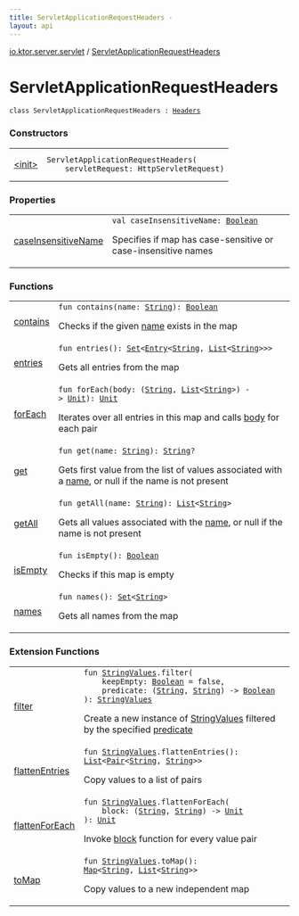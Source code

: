 ```yaml
---
title: ServletApplicationRequestHeaders - 
layout: api
---
```


<div class='api-docs-breadcrumbs'><a href="../index.html">io.ktor.server.servlet</a> / <a href="./index.html">ServletApplicationRequestHeaders</a></div>

# ServletApplicationRequestHeaders

<div class="signature"><code><span class="keyword">class </span><span class="identifier">ServletApplicationRequestHeaders</span>&nbsp;<span class="symbol">:</span>&nbsp;<a href="../../io.ktor.http/-headers/index.html"><span class="identifier">Headers</span></a></code></div>

### Constructors

<table class="api-docs-table">
<tbody>
<tr>
<td markdown="1">

<a href="-init-.html">&lt;init&gt;</a>


</td>
<td markdown="1">
<div class="signature"><code><span class="identifier">ServletApplicationRequestHeaders</span><span class="symbol">(</span><br/>&nbsp;&nbsp;&nbsp;&nbsp;<span class="parameterName" id="io.ktor.server.servlet.ServletApplicationRequestHeaders$<init>(javax.servlet.http.HttpServletRequest)/servletRequest">servletRequest</span><span class="symbol">:</span>&nbsp;<span class="identifier">HttpServletRequest</span><span class="symbol">)</span></code></div>

</td>
</tr>
</tbody>
</table>

### Properties

<table class="api-docs-table">
<tbody>
<tr>
<td markdown="1">

<a href="case-insensitive-name.html">caseInsensitiveName</a>


</td>
<td markdown="1">
<div class="signature"><code><span class="keyword">val </span><span class="identifier">caseInsensitiveName</span><span class="symbol">: </span><a href="https://kotlinlang.org/api/latest/jvm/stdlib/kotlin/-boolean/index.html"><span class="identifier">Boolean</span></a></code></div>

Specifies if map has case-sensitive or case-insensitive names


</td>
</tr>
</tbody>
</table>

### Functions

<table class="api-docs-table">
<tbody>
<tr>
<td markdown="1">

<a href="contains.html">contains</a>


</td>
<td markdown="1">
<div class="signature"><code><span class="keyword">fun </span><span class="identifier">contains</span><span class="symbol">(</span><span class="parameterName" id="io.ktor.server.servlet.ServletApplicationRequestHeaders$contains(kotlin.String)/name">name</span><span class="symbol">:</span>&nbsp;<a href="https://kotlinlang.org/api/latest/jvm/stdlib/kotlin/-string/index.html"><span class="identifier">String</span></a><span class="symbol">)</span><span class="symbol">: </span><a href="https://kotlinlang.org/api/latest/jvm/stdlib/kotlin/-boolean/index.html"><span class="identifier">Boolean</span></a></code></div>

Checks if the given <a href="contains.html#io.ktor.server.servlet.ServletApplicationRequestHeaders$contains(kotlin.String)/name">name</a> exists in the map


</td>
</tr>
<tr>
<td markdown="1">

<a href="entries.html">entries</a>


</td>
<td markdown="1">
<div class="signature"><code><span class="keyword">fun </span><span class="identifier">entries</span><span class="symbol">(</span><span class="symbol">)</span><span class="symbol">: </span><a href="https://kotlinlang.org/api/latest/jvm/stdlib/kotlin.collections/-set/index.html"><span class="identifier">Set</span></a><span class="symbol">&lt;</span><a href="https://kotlinlang.org/api/latest/jvm/stdlib/kotlin.collections/-map/-entry/index.html"><span class="identifier">Entry</span></a><span class="symbol">&lt;</span><a href="https://kotlinlang.org/api/latest/jvm/stdlib/kotlin/-string/index.html"><span class="identifier">String</span></a><span class="symbol">,</span>&nbsp;<a href="https://kotlinlang.org/api/latest/jvm/stdlib/kotlin.collections/-list/index.html"><span class="identifier">List</span></a><span class="symbol">&lt;</span><a href="https://kotlinlang.org/api/latest/jvm/stdlib/kotlin/-string/index.html"><span class="identifier">String</span></a><span class="symbol">&gt;</span><span class="symbol">&gt;</span><span class="symbol">&gt;</span></code></div>

Gets all entries from the map


</td>
</tr>
<tr>
<td markdown="1">

<a href="for-each.html">forEach</a>


</td>
<td markdown="1">
<div class="signature"><code><span class="keyword">fun </span><span class="identifier">forEach</span><span class="symbol">(</span><span class="parameterName" id="io.ktor.server.servlet.ServletApplicationRequestHeaders$forEach(kotlin.Function2((kotlin.String, kotlin.collections.List(()), kotlin.Unit)))/body">body</span><span class="symbol">:</span>&nbsp;<span class="symbol">(</span><a href="https://kotlinlang.org/api/latest/jvm/stdlib/kotlin/-string/index.html"><span class="identifier">String</span></a><span class="symbol">,</span>&nbsp;<a href="https://kotlinlang.org/api/latest/jvm/stdlib/kotlin.collections/-list/index.html"><span class="identifier">List</span></a><span class="symbol">&lt;</span><a href="https://kotlinlang.org/api/latest/jvm/stdlib/kotlin/-string/index.html"><span class="identifier">String</span></a><span class="symbol">&gt;</span><span class="symbol">)</span>&nbsp;<span class="symbol">-&gt;</span>&nbsp;<a href="https://kotlinlang.org/api/latest/jvm/stdlib/kotlin/-unit/index.html"><span class="identifier">Unit</span></a><span class="symbol">)</span><span class="symbol">: </span><a href="https://kotlinlang.org/api/latest/jvm/stdlib/kotlin/-unit/index.html"><span class="identifier">Unit</span></a></code></div>

Iterates over all entries in this map and calls <a href="for-each.html#io.ktor.server.servlet.ServletApplicationRequestHeaders$forEach(kotlin.Function2((kotlin.String, kotlin.collections.List(()), kotlin.Unit)))/body">body</a> for each pair


</td>
</tr>
<tr>
<td markdown="1">

<a href="get.html">get</a>


</td>
<td markdown="1">
<div class="signature"><code><span class="keyword">fun </span><span class="identifier">get</span><span class="symbol">(</span><span class="parameterName" id="io.ktor.server.servlet.ServletApplicationRequestHeaders$get(kotlin.String)/name">name</span><span class="symbol">:</span>&nbsp;<a href="https://kotlinlang.org/api/latest/jvm/stdlib/kotlin/-string/index.html"><span class="identifier">String</span></a><span class="symbol">)</span><span class="symbol">: </span><a href="https://kotlinlang.org/api/latest/jvm/stdlib/kotlin/-string/index.html"><span class="identifier">String</span></a><span class="symbol">?</span></code></div>

Gets first value from the list of values associated with a <a href="get.html#io.ktor.server.servlet.ServletApplicationRequestHeaders$get(kotlin.String)/name">name</a>, or null if the name is not present


</td>
</tr>
<tr>
<td markdown="1">

<a href="get-all.html">getAll</a>


</td>
<td markdown="1">
<div class="signature"><code><span class="keyword">fun </span><span class="identifier">getAll</span><span class="symbol">(</span><span class="parameterName" id="io.ktor.server.servlet.ServletApplicationRequestHeaders$getAll(kotlin.String)/name">name</span><span class="symbol">:</span>&nbsp;<a href="https://kotlinlang.org/api/latest/jvm/stdlib/kotlin/-string/index.html"><span class="identifier">String</span></a><span class="symbol">)</span><span class="symbol">: </span><a href="https://kotlinlang.org/api/latest/jvm/stdlib/kotlin.collections/-list/index.html"><span class="identifier">List</span></a><span class="symbol">&lt;</span><a href="https://kotlinlang.org/api/latest/jvm/stdlib/kotlin/-string/index.html"><span class="identifier">String</span></a><span class="symbol">&gt;</span></code></div>

Gets all values associated with the <a href="get-all.html#io.ktor.server.servlet.ServletApplicationRequestHeaders$getAll(kotlin.String)/name">name</a>, or null if the name is not present


</td>
</tr>
<tr>
<td markdown="1">

<a href="is-empty.html">isEmpty</a>


</td>
<td markdown="1">
<div class="signature"><code><span class="keyword">fun </span><span class="identifier">isEmpty</span><span class="symbol">(</span><span class="symbol">)</span><span class="symbol">: </span><a href="https://kotlinlang.org/api/latest/jvm/stdlib/kotlin/-boolean/index.html"><span class="identifier">Boolean</span></a></code></div>

Checks if this map is empty


</td>
</tr>
<tr>
<td markdown="1">

<a href="names.html">names</a>


</td>
<td markdown="1">
<div class="signature"><code><span class="keyword">fun </span><span class="identifier">names</span><span class="symbol">(</span><span class="symbol">)</span><span class="symbol">: </span><a href="https://kotlinlang.org/api/latest/jvm/stdlib/kotlin.collections/-set/index.html"><span class="identifier">Set</span></a><span class="symbol">&lt;</span><a href="https://kotlinlang.org/api/latest/jvm/stdlib/kotlin/-string/index.html"><span class="identifier">String</span></a><span class="symbol">&gt;</span></code></div>

Gets all names from the map


</td>
</tr>
</tbody>
</table>

### Extension Functions

<table class="api-docs-table">
<tbody>
<tr>
<td markdown="1">

<a href="../../io.ktor.util/filter.html">filter</a>


</td>
<td markdown="1">
<div class="signature"><code><span class="keyword">fun </span><a href="../../io.ktor.util/-string-values/index.html"><span class="identifier">StringValues</span></a><span class="symbol">.</span><span class="identifier">filter</span><span class="symbol">(</span><br/>&nbsp;&nbsp;&nbsp;&nbsp;<span class="parameterName" id="io.ktor.util$filter(io.ktor.util.StringValues, kotlin.Boolean, kotlin.Function2((kotlin.String, , kotlin.Boolean)))/keepEmpty">keepEmpty</span><span class="symbol">:</span>&nbsp;<a href="https://kotlinlang.org/api/latest/jvm/stdlib/kotlin/-boolean/index.html"><span class="identifier">Boolean</span></a>&nbsp;<span class="symbol">=</span>&nbsp;false<span class="symbol">, </span><br/>&nbsp;&nbsp;&nbsp;&nbsp;<span class="parameterName" id="io.ktor.util$filter(io.ktor.util.StringValues, kotlin.Boolean, kotlin.Function2((kotlin.String, , kotlin.Boolean)))/predicate">predicate</span><span class="symbol">:</span>&nbsp;<span class="symbol">(</span><a href="https://kotlinlang.org/api/latest/jvm/stdlib/kotlin/-string/index.html"><span class="identifier">String</span></a><span class="symbol">,</span>&nbsp;<a href="https://kotlinlang.org/api/latest/jvm/stdlib/kotlin/-string/index.html"><span class="identifier">String</span></a><span class="symbol">)</span>&nbsp;<span class="symbol">-&gt;</span>&nbsp;<a href="https://kotlinlang.org/api/latest/jvm/stdlib/kotlin/-boolean/index.html"><span class="identifier">Boolean</span></a><br/><span class="symbol">)</span><span class="symbol">: </span><a href="../../io.ktor.util/-string-values/index.html"><span class="identifier">StringValues</span></a></code></div>

Create a new instance of <a href="../../io.ktor.util/-string-values/index.html">StringValues</a> filtered by the specified <a href="../../io.ktor.util/filter.html#io.ktor.util$filter(io.ktor.util.StringValues, kotlin.Boolean, kotlin.Function2((kotlin.String, , kotlin.Boolean)))/predicate">predicate</a>


</td>
</tr>
<tr>
<td markdown="1">

<a href="../../io.ktor.util/flatten-entries.html">flattenEntries</a>


</td>
<td markdown="1">
<div class="signature"><code><span class="keyword">fun </span><a href="../../io.ktor.util/-string-values/index.html"><span class="identifier">StringValues</span></a><span class="symbol">.</span><span class="identifier">flattenEntries</span><span class="symbol">(</span><span class="symbol">)</span><span class="symbol">: </span><a href="https://kotlinlang.org/api/latest/jvm/stdlib/kotlin.collections/-list/index.html"><span class="identifier">List</span></a><span class="symbol">&lt;</span><a href="https://kotlinlang.org/api/latest/jvm/stdlib/kotlin/-pair/index.html"><span class="identifier">Pair</span></a><span class="symbol">&lt;</span><a href="https://kotlinlang.org/api/latest/jvm/stdlib/kotlin/-string/index.html"><span class="identifier">String</span></a><span class="symbol">,</span>&nbsp;<a href="https://kotlinlang.org/api/latest/jvm/stdlib/kotlin/-string/index.html"><span class="identifier">String</span></a><span class="symbol">&gt;</span><span class="symbol">&gt;</span></code></div>

Copy values to a list of pairs


</td>
</tr>
<tr>
<td markdown="1">

<a href="../../io.ktor.util/flatten-for-each.html">flattenForEach</a>


</td>
<td markdown="1">
<div class="signature"><code><span class="keyword">fun </span><a href="../../io.ktor.util/-string-values/index.html"><span class="identifier">StringValues</span></a><span class="symbol">.</span><span class="identifier">flattenForEach</span><span class="symbol">(</span><br/>&nbsp;&nbsp;&nbsp;&nbsp;<span class="parameterName" id="io.ktor.util$flattenForEach(io.ktor.util.StringValues, kotlin.Function2((kotlin.String, , kotlin.Unit)))/block">block</span><span class="symbol">:</span>&nbsp;<span class="symbol">(</span><a href="https://kotlinlang.org/api/latest/jvm/stdlib/kotlin/-string/index.html"><span class="identifier">String</span></a><span class="symbol">,</span>&nbsp;<a href="https://kotlinlang.org/api/latest/jvm/stdlib/kotlin/-string/index.html"><span class="identifier">String</span></a><span class="symbol">)</span>&nbsp;<span class="symbol">-&gt;</span>&nbsp;<a href="https://kotlinlang.org/api/latest/jvm/stdlib/kotlin/-unit/index.html"><span class="identifier">Unit</span></a><br/><span class="symbol">)</span><span class="symbol">: </span><a href="https://kotlinlang.org/api/latest/jvm/stdlib/kotlin/-unit/index.html"><span class="identifier">Unit</span></a></code></div>

Invoke <a href="../../io.ktor.util/flatten-for-each.html#io.ktor.util$flattenForEach(io.ktor.util.StringValues, kotlin.Function2((kotlin.String, , kotlin.Unit)))/block">block</a> function for every value pair


</td>
</tr>
<tr>
<td markdown="1">

<a href="../../io.ktor.util/to-map.html">toMap</a>


</td>
<td markdown="1">
<div class="signature"><code><span class="keyword">fun </span><a href="../../io.ktor.util/-string-values/index.html"><span class="identifier">StringValues</span></a><span class="symbol">.</span><span class="identifier">toMap</span><span class="symbol">(</span><span class="symbol">)</span><span class="symbol">: </span><a href="https://kotlinlang.org/api/latest/jvm/stdlib/kotlin.collections/-map/index.html"><span class="identifier">Map</span></a><span class="symbol">&lt;</span><a href="https://kotlinlang.org/api/latest/jvm/stdlib/kotlin/-string/index.html"><span class="identifier">String</span></a><span class="symbol">,</span>&nbsp;<a href="https://kotlinlang.org/api/latest/jvm/stdlib/kotlin.collections/-list/index.html"><span class="identifier">List</span></a><span class="symbol">&lt;</span><a href="https://kotlinlang.org/api/latest/jvm/stdlib/kotlin/-string/index.html"><span class="identifier">String</span></a><span class="symbol">&gt;</span><span class="symbol">&gt;</span></code></div>

Copy values to a new independent map


</td>
</tr>
</tbody>
</table>
